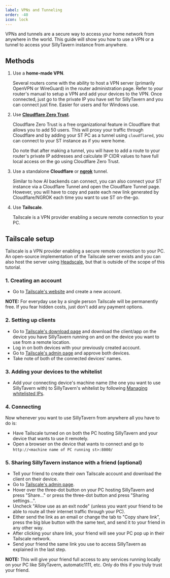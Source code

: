 ```yaml
---
label: VPNs and Tunneling
order: -40
icon: lock
---
```


VPNs and tunnels are a secure way to access your home network from anywhere in the world. This guide will show you how to use a VPN or a tunnel to access your SillyTavern instance from anywhere.

## Methods

1. Use a **home-made VPN**.

   Several routers come with the ability to host a VPN server (primarily OpenVPN or WireGuard) in the router administration page. Refer to your router's manual to setup a VPN and add your devices to the VPN. Once connected, just go to the private IP you have set for SillyTavern and you can connect just fine. Easier for users and for Windows use.

2. Use [**Cloudflare Zero Trust**](https://developers.cloudflare.com/cloudflare-one/).

   Cloudflare Zero Trust is a free organizational feature in Cloudflare that allows you to add 50 users. This will proxy your traffic through Cloudflare and by adding your ST PC as a tunnel using `cloudflared`, you can connect to your ST instance as if you were home.

   Do note that after making a tunnel, you will have to add a route to your router's private IP addresses and calculate IP CIDR values to have full local access on the go using Cloudflare Zero Trust.

3. Use a standalone **Cloudflare** or **[ngrok](https://ngrok.com)** tunnel.

   Similar to how AI backends can connect, you can also connect your ST instance via a Cloudflare Tunnel and open the Cloudflare Tunnel page. However, you will have to copy and paste each new link generated by Cloudflare/NGROK each time you want to use ST on-the-go.

4. Use **Tailscale**.

   Tailscale is a VPN provider enabling a secure remote connection to your PC.

## Tailscale setup

Tailscale is a VPN provider enabling a secure remote connection to your PC. An open-source implementation of the Tailscale server exists and you can also host the server using [Headscale](https://github.com/juanfont/headscale), but that is outside of the scope of this tutorial.

### 1. Creating an account

* Go to [Tailscale's website](https://tailscale.com/) and create a new account.

**NOTE:** For everyday use by a single person Tailscale will be permanently free. If you fear hidden costs, just don't add any payment options.

### 2. Setting up clients

* Go to [Tailscale's download page](https://tailscale.com/download) and download the client/app on the device you have SillyTavern running on and on the device you want to use from a remote location.
* Log in on both devices with your previously created account.
* Go to [Tailscale's admin page](https://login.tailscale.com/admin/machines) and approve both devices.
* Take note of both of the connected devices' names.

### 3. Adding your devices to the whitelist

* Add your connecting device's machine name (the one you want to use SillyTavern with) to SillyTavern's whitelist by following [Managing whitelisted IPs](./remote-connections.md#whitelist-based-access-control).

### 4. Connecting

Now whenever you want to use SillyTavern from anywhere all you have to do is:

* Have Tailscale turned on on both the PC hosting SillyTavern and your device that wants to use it remotely.
* Open a browser on the device that wants to connect and go to `http://<machine name of PC running st>:8000/`

### 5. Sharing SillyTavern instance with a friend (optional)

* Tell your friend to create their own Tailscale account and download the client on their device.
* Go to [Tailscale's admin page](https://login.tailscale.com/admin/machines).
* Hover over the three-dot button on your PC hosting SillyTavern and press "Share..." or press the three-dot button and press "Sharing settings...".
* Uncheck "Allow use as an exit node" (unless you want your friend to be able to route all their internet traffic through your PC).
* Either send the link as an email or change the tab to "Copy share link", press the big blue button with the same text, and send it to your friend in any other way.
* After clicking your share link, your friend will see your PC pop up in their Tailscale network.
* Send your friend the same link you use to access SillyTavern as explained in the last step.

**NOTE:** This will give your friend full access to any services running locally on your PC like SillyTavern, automatic1111, etc. Only do this if you truly trust your friend.
